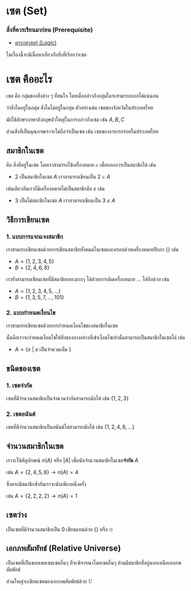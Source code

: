 # เซต (Set)
### สิ่งที่ควรเรียนมาก่อน (Prerequisite)
- [ตรรกศาสตร์ (Logic)](Logic.md)  

ในเรื่องนี้จะมีเนื้อหาเกี่ยวกับสิ่งที่เรียกว่าเซต
<!--
# แผนผังแสดงความสัมพันธ์ของจำนวนชนิดต่างๆ
<img alt="realnumberchart" src="asset\realnumberchart.jpg">
-->

# เซต คืออะไร
เซต คือ กลุ่มของสิ่งต่าง ๆ ที่สนใจ โดยเมื่อกล่าวถึงกลุ่มใดจะสามารถบอกได้แน่นอน 

ว่าสิ่งใดอยู่ในกลุ่ม สิ่งใดไม่อยู่ในกลุ่ม ตัวอย่างเช่น เซตของจังหวัดในประเทศไทย

มักใช้อักษรภาษาอังกฤษตัวใหญ่ในการกล่าวถึงเซต เช่น $A, B, C$

ส่วนสิ่งที่เป็นคุณภาพเราจะไม่ถือว่าเป็นเซต เช่น เซตของอาหารอร่อยในประเทศไทย

## สมาชิกในเซต

คือ สิ่งที่อยู่ในเซต โดยเราสามารถใช้เครื่องหมาย $\in$ เพื่อบอกการเป็นสมาชิกได้ เช่น

- $2$ เป็นสมาชิกในเซต $A$ เราสามารถเขียนเป็น $2 \in A$

เช่นเดียวกันเราก็มีเครื่องหมายไม่เป็นสมาชิกคือ $\notin$ เช่น

- $3$ เป็นไม่สมาชิกในเซต $A$ เราสามารถเขียนเป็น $3 \notin A$

## วิธีการเขียนเซต

### 1. แบบการแจกแจงสมาชิก

เราสามารถเขียนเซตด้วยการเขียนสมาชิกทั้งหมดในเซตและครอบด้วยเครื่องหมายปีกกา $\{ \}$ เช่น

- $A = \{1, 2, 3, 4, 5\}$
- $B = \{2, 4, 6, 8\}$

เรายังสามารถเขียนเซตที่มีสมาชิกเยอะมากๆ ได้ด้วยการเติมเครื่องหมาย $\ldots$ ได้อีกด้วย เช่น

- $A = \{1, 2, 3, 4, 5, \ldots\}$
- $B = \{1, 3, 5, 7, \ldots, 101\}$

### 2. แบบกำหนดเงื่อนไข

เราสามารถเขียนเซตด้วยการกำหนดเงื่อนไขของสมาชิกในเซต 

นั้นคือเราจะกำหนดเงื่อนไขให้สิ่งของบางอย่างที่เข้าเงื่อนไขเท่านั้นสามารถเป็นสมาชิกในเซตได้ เช่น

- $A = \{x\text{ | } x$ เป็นจำนวนเต็ม $\}$

## ชนิดของเซต

### 1. เซตจำกัด

เซตที่มีจำนวนสมาชิกเป็นจำนวนจำกัดสามารถนับได้ เช่น $\{ 1, 2, 3 \}$

### 2. เซตอนันต์

เซตที่มีจำนวนสมาชิกเป็นอนันต์ไม่สามารถนับได้ เช่น $\{ 1, 2, 4, 8, \ldots \}$

## จำนวนสมาชิกในเซต

เราจะใช้สัญลักษณ์ $n(A)$ หรือ $|A|$ เพื่อนับจำนวนสมาชิกในเซต**จำกัด** $A$

เช่น $A = \{ 2, 4, 5, 6 \} \rightarrow n(A) = 4$ 

ซึ่งหากมีสมาชิกซ้ำกันเราจะนับเพียงหนึ่งครั้ง

เช่น $A = \{ 2, 2, 2, 2 \} \rightarrow n(A) = 1$ 

## เซตว่าง

เป็นเซตที่มีจำนวนสมาชิกเป็น $0$ เขียนแทนด้วย $\{\}$ หรือ $\varnothing$

## เอกภพสัมพัทธ์ (Relative Universe)

เป็นเซตที่เป็นขอบเขตเซตเซตอื่นๆ ที่จะพิจารณาโดยเซตอื่นๆ ห้ามมีสมาชิกที่อยู่นอกเหนือเอกภพสัมพัทธ์ 

ส่วนใหญ่จะเขียนเซตของเอกภพสัมพัทธ์ด้วย $\mathbb{U}$
